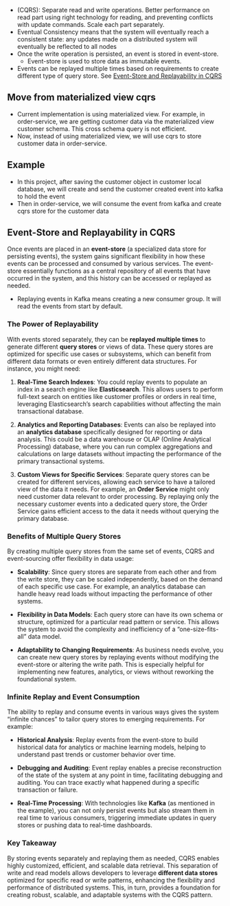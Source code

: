 - (CQRS): Separate read and write operations. Better performance on read part using right technology for reading, and preventing conflicts with update commands. Scale each part separately.
- Eventual Consistency means that the system will eventually reach a consistent state: any updates made on a distributed system will eventually be reflected to all nodes
- Once the write operation is persisted, an event is stored in event-store.
  - Event-store is used to store data as immutable events.
- Events can be replayed multiple times based on requirements to create different type of query store. See [Event-Store and Replayability in CQRS](#benefits-of-multiple-query-stores)

## Move from materialized view cqrs
- Current implementation is using materialized view. For example, in order-service, we are getting customer data via the materialized view customer schema. This cross schema query is not efficient.
- Now, instead of using materialized view, we will use cqrs to store customer data in order-service.

## Example
- In this project, after saving the customer object in customer local database, we will create and send the customer created event into kafka to hold the event
- Then in order-service, we will consume the event from kafka and create cqrs store for the customer data


## Event-Store and Replayability in CQRS

Once events are placed in an **event-store** (a specialized data store for persisting events), the system gains significant flexibility in how these events can be processed and consumed by various services. The event-store essentially functions as a central repository of all events that have occurred in the system, and this history can be accessed or replayed as needed. 
- Replaying events in Kafka means creating a new consumer group. It will read the events from start by default.

### The Power of Replayability

With events stored separately, they can be **replayed multiple times** to generate different **query stores** or views of data. These query stores are optimized for specific use cases or subsystems, which can benefit from different data formats or even entirely different data structures. For instance, you might need:

1. **Real-Time Search Indexes**: You could replay events to populate an index in a search engine like **Elasticsearch**. This allows users to perform full-text search on entities like customer profiles or orders in real time, leveraging Elasticsearch’s search capabilities without affecting the main transactional database.

2. **Analytics and Reporting Databases**: Events can also be replayed into an **analytics database** specifically designed for reporting or data analysis. This could be a data warehouse or OLAP (Online Analytical Processing) database, where you can run complex aggregations and calculations on large datasets without impacting the performance of the primary transactional systems.

3. **Custom Views for Specific Services**: Separate query stores can be created for different services, allowing each service to have a tailored view of the data it needs. For example, an **Order Service** might only need customer data relevant to order processing. By replaying only the necessary customer events into a dedicated query store, the Order Service gains efficient access to the data it needs without querying the primary database.

### Benefits of Multiple Query Stores

By creating multiple query stores from the same set of events, CQRS and event-sourcing offer flexibility in data usage:

- **Scalability**: Since query stores are separate from each other and from the write store, they can be scaled independently, based on the demand of each specific use case. For example, an analytics database can handle heavy read loads without impacting the performance of other systems.

- **Flexibility in Data Models**: Each query store can have its own schema or structure, optimized for a particular read pattern or service. This allows the system to avoid the complexity and inefficiency of a “one-size-fits-all” data model.

- **Adaptability to Changing Requirements**: As business needs evolve, you can create new query stores by replaying events without modifying the event-store or altering the write path. This is especially helpful for implementing new features, analytics, or views without reworking the foundational system.

### Infinite Replay and Event Consumption

The ability to replay and consume events in various ways gives the system “infinite chances” to tailor query stores to emerging requirements. For example:

- **Historical Analysis**: Replay events from the event-store to build historical data for analytics or machine learning models, helping to understand past trends or customer behavior over time.

- **Debugging and Auditing**: Event replay enables a precise reconstruction of the state of the system at any point in time, facilitating debugging and auditing. You can trace exactly what happened during a specific transaction or failure.

- **Real-Time Processing**: With technologies like **Kafka** (as mentioned in the example), you can not only persist events but also stream them in real time to various consumers, triggering immediate updates in query stores or pushing data to real-time dashboards.

### Key Takeaway

By storing events separately and replaying them as needed, CQRS enables highly customized, efficient, and scalable data retrieval. This separation of write and read models allows developers to leverage **different data stores** optimized for specific read or write patterns, enhancing the flexibility and performance of distributed systems. This, in turn, provides a foundation for creating robust, scalable, and adaptable systems with the CQRS pattern.